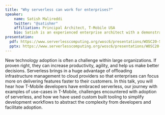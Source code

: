 ```yaml
---
title: "Why serverless can work for enterprises?"
speaker:
    name: Satish Malireddi
    twitter: "@satishmr"
    affiliation: Principal Architect, T-Mobile USA
    bio: Satish is an experienced enterprise architect with a demonstrated history of working in the telecommunications & software industries. He is skilled in public cloud technologies (AWS), Agile & DevOps Methodologies, Serverless & Containers, CI/CD tooling and Software Development Life Cycle (SDLC). Satish is currently working at T-Mobile Cloud CoE and his work focuses on building next generation cloud development platforms using cutting edge technologies like serverless & containers and facilitate their adoption within the enterprise.
presentation:
  pdf: https://www.serverlesscomputing.org/wosc6/presentations/WOSC20-Serverless-at-T-Mobile.pdf
  pptx: https://www.serverlesscomputing.org/wosc6/presentations/WOSC20-Serverless-at-T-Mobile.pptx
---
```


New technology adoption is often a challenge within large organizations. If proven right, they can increase productivity, agility, and help us make better decisions. Serverless brings in a huge advantage of offloading infrastructure management to cloud providers so that enterprises can focus more on delivering features faster to their customers. In this talk, you will hear how T-Mobile developers have embraced serverless, our journey with examples of use-cases in T-Mobile, challenges encountered with adoption of serverless, and how we have used custom built tooling to simplify development workflows to abstract the complexity from developers and facilitate adoption.